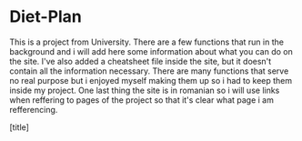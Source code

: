 # Diet-Plan


This is a project from University.
There are a few functions that run in the background and i will add here some information about what you can do on the site.
I've also added a cheatsheet file inside the site, but it doesn't contain all the information necessary. There are many functions
that serve no real purpose but i enjoyed myself making them up so i had to keep them inside my project. One last thing the site 
is in romanian so i will use links when reffering to pages of the project so that it's clear what page i am refferencing.


[title]